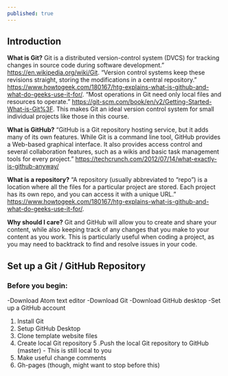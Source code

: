 ```yaml
---
published: true
---
```

## Introduction
**What is Git?** Git is a distributed version-control system (DVCS) for tracking changes in source code during software development.” https://en.wikipedia.org/wiki/Git. “Version control systems keep these revisions straight, storing the modifications in a central repository.” https://www.howtogeek.com/180167/htg-explains-what-is-github-and-what-do-geeks-use-it-for/. “Most operations in Git need only local files and resources to operate.” https://git-scm.com/book/en/v2/Getting-Started-What-is-Git%3F. This makes Git an ideal version control system for small individual projects like those in this course. 

**What is GitHub?** “GitHub is a Git repository hosting service, but it adds many of its own features. While Git is a command line tool, GitHub provides a Web-based graphical interface. It also provides access control and several collaboration features, such as a wikis and basic task management tools for every project.” https://techcrunch.com/2012/07/14/what-exactly-is-github-anyway/

**What is a repository?** “A repository (usually abbreviated to “repo”) is a location where all the files for a particular project are stored. Each project has its own repo, and you can access it with a unique URL.” https://www.howtogeek.com/180167/htg-explains-what-is-github-and-what-do-geeks-use-it-for/. 

**Why should I care?** Git and GitHub will allow you to create and share your content, while also keeping track of any changes that you make to your content as you work. This is particularly useful when coding a project, as you may need to backtrack to find and resolve issues in your code. 

## Set up a Git / GitHub Repository
### Before you begin:
-Download Atom text editor
-Download Git
-Download GitHub desktop
-Set up a GitHub account

1. Install Git
2. Setup GitHub Desktop
3. Clone template website files
4. Create local Git repository
5 .Push the local Git repository to GitHub (master) - This is still local to you
6. Make useful change comments
7. Gh-pages (though, might want to stop before this)

